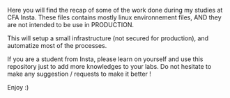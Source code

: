 Here you will find the recap of some of  the work done during my studies at CFA Insta.
These files contains mostly linux environnement files, AND they are not intended to be use in PRODUCTION.

This will setup a small infrastructure (not secured for production), and automatize most of the processes.

If you are a student from Insta, please learn on yourself and use this repository just to add more knowledges to your labs.
Do not hesitate to make any suggestion / requests to make it better !

Enjoy :)
